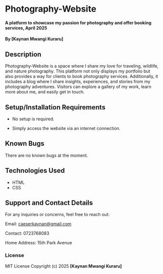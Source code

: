 # Photography-Website
#### A platform to showcase my passion for photography and offer booking services, April 2025
#### By **[Kaynan Mwangi Kuraru]**

## Description
Photography-Website is a space where I share my love for traveling, wildlife, and nature photography. This platform not only displays my portfolio but also provides a way for clients to book photography services. Additionally, it includes a blog where I share insights, experiences, and stories from my photography adventures. Visitors can explore a gallery of my work, learn more about me, and easily get in touch.

## Setup/Installation Requirements
* No setup is required.

* Simply access the website via an internet connection.

## Known Bugs
There are no known bugs at the moment.

## Technologies Used
* HTML
* CSS

## Support and Contact Details
For any inquiries or concerns, feel free to reach out:

Email: caeserkaynan@gmail.com

Contact: 0723768083

Home Address: 15th Park Avenue

### License
MIT License
Copyright (c) 2025 **[Kaynan Mwangi Kuraru]**

